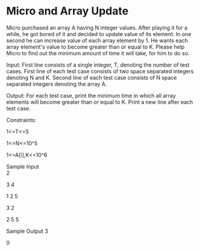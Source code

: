  # Micro  and  Array  Update

Micro purchased an array A having N integer values. After playing it for a while, he got bored of it and decided to update value of its element.  In one second he can increase value of each array element by 1. He wants each array element's value to become greater than or equal to K. Please help Micro to find out the minimum amount of time it will take, for him to do so.

Input:
First line consists of a single integer, T, denoting the number of test cases.
First line of each test case consists of two space separated integers denoting N and K.
Second line of each test case consists of N space separated integers denoting the array A.

Output:
For each test case, print the minimum time in which all array elements will become greater than or equal to K. Print a new line after each test case.

Constraints:

1<=T<=5

1<=N<=10^5

1<=A[i],K<=10^6


Sample Input                              
2 

3 4 

1 2 5

3 2

2 5 5
                                         
Sample Output
3

0
